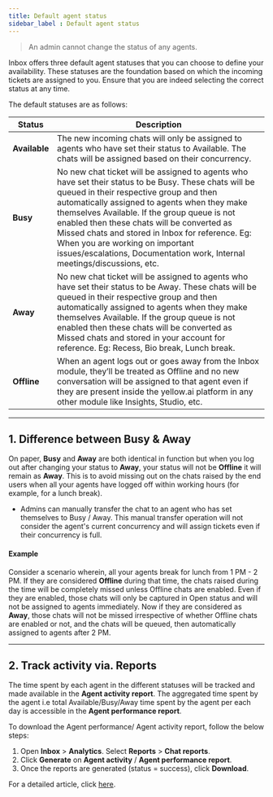 ```yaml
---
title: Default agent status
sidebar_label : Default agent status
---
```



> An admin cannot change the status of any agents.


Inbox offers three default agent statuses that you can choose to define your availability. These statuses are the foundation based on which the incoming tickets are assigned to you. Ensure that you are indeed selecting the correct status at any time.


  
The default statuses are as follows:  



| Status | Description| 
| -------- | -------- | 
| **Available**     | The new incoming chats will only be assigned to agents who have set their status to Available. The chats will be assigned based on their concurrency.     |      
|**Busy**|No new chat ticket will be assigned to agents who have set their status to be Busy. These chats will be queued in their respective group and then automatically assigned to agents when they make themselves Available. If the group queue is not enabled then these chats will be converted as Missed chats and stored in Inbox for reference. Eg: When you are working on important issues/escalations, Documentation work, Internal meetings/discussions, etc.|
|**Away**|No new chat ticket will be assigned to agents who have set their status to be Away. These chats will be queued in their respective group and then automatically assigned to agents when they make themselves Available. If the group queue is not enabled then these chats will be converted as Missed chats and stored in your account for reference. Eg: Recess, Bio break, Lunch break.|
|**Offline**|When an agent logs out or goes away from the Inbox module, they’ll be treated as Offline and no new conversation will be assigned to that agent even if they are present inside the yellow.ai platform in any other module like Insights, Studio, etc.|


--------

      
  
## 1. Difference between Busy & Away

On paper, **Busy** and **Away** are both identical in function but when you log out after changing your status to **Away**, your status will not be **Offline** it will remain as **Away**. This is to avoid missing out on the chats raised by the end users when all your agents have logged off within working hours (for example, for a lunch break).
- Admins can manually transfer the chat to an agent who has set themselves to Busy / Away. This manual transfer operation will not consider the agent's current concurrency and will assign tickets even if their concurrency is full.


#### Example

Consider a scenario wherein, all your agents break for lunch from 1 PM - 2 PM. If they are considered **Offline** during that time, the chats raised during the time will be completely missed unless Offline chats are enabled.  Even if they are enabled, those chats will only be captured in Open status and will not be assigned to agents immediately.
Now if they are considered as **Away**, those chats will not be missed irrespective of whether Offline chats are enabled or not, and the chats will be queued, then automatically assigned to agents after 2 PM.

  
------

## 2. Track activity via. Reports

The time spent by each agent in the different statuses will be tracked and made available in the **Agent activity report**. The aggregated time spent by the agent i.e total Available/Busy/Away time spent by the agent per each day is  accessible in the **Agent performance report**.

To download the Agent performance/ Agent activity report, follow the below steps:   

1. Open **Inbox** > **Analytics**. Select **Reports** > **Chat reports**.
2. Click **Generate** on **Agent activity** / **Agent performance report**.  
3. Once the reports are generated (status = success), click **Download**.

For a detailed article, click [here](https://docs.yellow.ai/docs/platform_concepts/inbox/analytics-reports/reports). 

